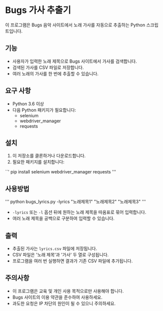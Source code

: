 # Bugs 가사 추출기

이 프로그램은 Bugs 음악 사이트에서 노래 가사를 자동으로 추출하는 Python 스크립트입니다.

## 기능

- 사용자가 입력한 노래 제목으로 Bugs 사이트에서 가사를 검색합니다.
- 검색된 가사를 CSV 파일로 저장합니다.
- 여러 노래의 가사를 한 번에 추출할 수 있습니다.

## 요구 사항

- Python 3.6 이상
- 다음 Python 패키지가 필요합니다:
  - selenium
  - webdriver_manager
  - requests

## 설치

1. 이 저장소를 클론하거나 다운로드합니다.
2. 필요한 패키지를 설치합니다:

``'
pip install selenium webdriver_manager requests
'''

## 사용방법
'''
python bugs_lyrics.py -lyrics "노래제목1" "노래제목2" "노래제목3"
'''
- `-lyrics` 또는 `-l` 옵션 뒤에 원하는 노래 제목을 따옴표로 묶어 입력합니다.
- 여러 노래 제목을 공백으로 구분하여 입력할 수 있습니다.

## 출력

- 추출된 가사는 `lyrics.csv` 파일에 저장됩니다.
- CSV 파일은 '노래 제목'과 '가사' 두 열로 구성됩니다.
- 프로그램을 여러 번 실행하면 결과가 기존 CSV 파일에 추가됩니다.

## 주의사항

- 이 프로그램은 교육 및 개인 사용 목적으로만 사용해야 합니다.
- Bugs 사이트의 이용 약관을 준수하여 사용하세요.
- 과도한 요청은 IP 차단의 원인이 될 수 있으니 주의하세요.
